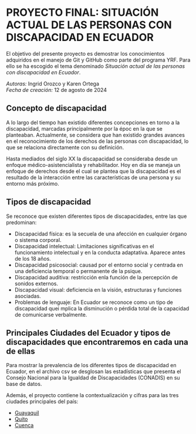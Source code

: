 # PROYECTO FINAL: SITUACIÓN ACTUAL DE LAS PERSONAS CON DISCAPACIDAD EN ECUADOR

El objetivo del presente proyecto es demostrar los conocimientos adquiridos en el manejo de Git y GitHub como parte del programa YRF. Para ello se ha escogido el tema denominado *Situación actual de las personas con discapacidad en Ecuador*.

*Autoras:* Ingrid Orozco y Karen Ortega  
*Fecha de creación:* 12  de agosto de 2024

## Concepto de discapacidad
A lo largo del tiempo han existido diferentes concepciones en torno a la discapacidad, marcadas principalmente por la époc en la que se planteaban. Actualmente, se considera que han existido grandes avances en el reconocimiento de los derechos de las personas con discapacidad, lo que se relaciona directamente con su definición.

Hasta mediados del siglo XX la discapacidad se consideraba desde un enfoque médico-asistencialista y rehabilitador. Hoy en día se maneja un enfoque de derechos desde el cual se plantea que la discapacidad es el resultado de la interacción entre las características de una persona y su entorno más próximo.

## Tipos de discapacidad

Se reconoce que existen diferentes tipos de discapacidades, entre las que predominan:

* Discapacidad física: es la secuela de una afección en cualquier órgano o sistema corporal.
* Discapacidad intelectual: Limitaciones significativas en el funcionamiento intelectual y en la conducta adaptativa. Aparece antes de los 18 años.
* Discapacidad psicosocial: causad por el entorno social y centrada en una deficiencia temporal o permanente de la psique.
* Discapacidad auditiva: restricción enla función de la percepción de sonidos externos.
* Discapacidad visual: deficiencia en la visión, estructuras y funciones asociadas.
* Problemas de lenguaje: En Ecuador se reconoce como un tipo de discapacidad quei mplica la disminución o pérdida total de la capacidad de comunicarse verbalmente.

## Principales Ciudades del Ecuador y tipos de discapacidades que encontraremos en cada una de ellas
Para mostrar la prevalencia de los diferentes tipos de discapacidad en Ecuador, en el archivo csv se desglosan las estadísticas que presenta el Consejo Nacional para la Igualdad de Discapacidades (CONADIS) en su base de datos.

Además, el proyecto contiene la contextualización y cifras para las tres ciudades principales del país:

- [Guayaquil](Guayaquil.md)
- [Quito](Quito.md)
- [Cuenca](Cuenca.md)
